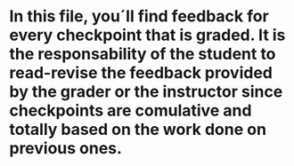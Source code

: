 # In this file, you´ll find feedback for every checkpoint that is graded. It is the responsability of the student to read-revise the feedback provided by the grader or the instructor since checkpoints are comulative and totally based on the work done on previous ones.
